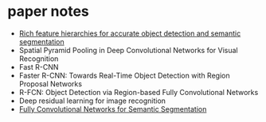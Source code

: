 # paper notes
- [Rich feature hierarchies for accurate object detection and semantic segmentation](R-CNN.md)
- Spatial Pyramid Pooling in Deep Convolutional Networks for Visual Recognition
- Fast R-CNN
- Faster R-CNN: Towards Real-Time Object Detection with Region Proposal Networks
- R-FCN: Object Detection via Region-based Fully Convolutional Networks
- Deep residual learning for image recognition
- [Fully Convolutional Networks for Semantic Segmentation](FCN.md)